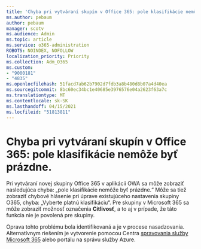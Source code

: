 ```yaml
---
title: 'Chyba pri vytváraní skupín v Office 365: pole klasifikácie nemôže byť prázdne.'
ms.author: pebaum
author: pebaum
manager: scotv
ms.audience: Admin
ms.topic: article
ms.service: o365-administration
ROBOTS: NOINDEX, NOFOLLOW
localization_priority: Priority
ms.collection: Adm_O365
ms.custom:
- "9000181"
- "4835"
ms.openlocfilehash: 51facd7ab62b7902d7fdb3a8b480d8b07a4d40ea
ms.sourcegitcommit: 8bc60ec34bc1e40685e3976576e04a2623f63a7c
ms.translationtype: MT
ms.contentlocale: sk-SK
ms.lasthandoff: 04/15/2021
ms.locfileid: "51813811"
---
```

# <a name="error-creating-o365-groups-the-classification-field-cant-be-empty"></a>Chyba pri vytváraní skupín v Office 365: pole klasifikácie nemôže byť prázdne.

Pri vytváraní novej skupiny Office 365 v aplikácii OWA sa môže zobraziť nasledujúca chyba: „pole klasifikácie nemôže byť prázdne.“  Môže sa tiež zobraziť chybové hlásenie pri úprave existujúceho nastavenia skupiny O365, chyba: „Vyberte platnú klasifikáciu“.   Pre skupiny v Microsoft 365 sa môže zobraziť možnosť označenia **Citlivosť**, a to aj v prípade, že táto funkcia nie je povolená pre skupiny.

Oprava tohto problému bola identifikovaná a je v procese nasadzovania.  Alternatívnym riešením je vytvorenie pomocou Centra [spravovania služby Microsoft 365](https://docs.microsoft.com/microsoft-365/admin/create-groups/create-groups?view=o365-worldwide) alebo portálu na správu služby Azure.
